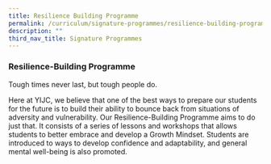 ```yaml
---
title: Resilience Building Programme
permalink: /curriculum/signature-programmes/resilience-building-programme/
description: ""
third_nav_title: Signature Programmes
---
```

### **Resilience-Building Programme**
Tough times never last, but tough people do. 

Here at YIJC, we believe that one of the best ways to prepare our students for the future is to build their ability to bounce back from situations of adversity and vulnerability. Our Resilience-Building Programme aims to do just that. It consists of a series of lessons and workshops that allows students to better embrace and develop a Growth Mindset. Students are introduced to ways to develop confidence and adaptability, and general mental well-being is also promoted.

